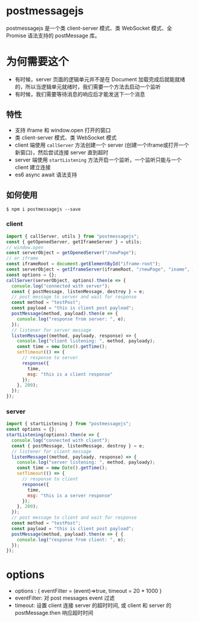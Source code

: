 # postmessagejs

postmessagejs 是一个类 client-server 模式、类 WebSocket 模式、全 Promise 语法支持的 postMessage 库。

# 为何需要这个
* 有时候，server 页面的逻辑单元并不是在 Document 加载完成后就能就绪的，所以当逻辑单元就绪时，我们需要一个方法去启动一个监听
* 有时候，我们需要等待消息的响应后才能发送下一个消息

## 特性
* 支持 iframe 和 window.open 打开的窗口
* 类 client-server 模式、类 WebSocket 模式
* client 端使用 `callServer` 方法创建一个 server (创建一个iframe或打开一个新窗口)，然后尝试连接 server 直到超时
* server 端使用 `startListening` 方法开启一个监听，一个监听只能与一个 client 建立连接
* es6 async await 语法支持

## 如何使用
```shell
$ npm i postmessagejs --save
```
### client
```js
import { callServer, utils } from "postmessagejs";
const { getOpenedServer, getIframeServer } = utils;
// window.open
const serverObject = getOpenedServer("/newPage");
// or iframe
const iframeRoot = document.getElementById("iframe-root");
const serverObject = getIframeServer(iframeRoot, "/newPage", "iname", ['iframe-style']);
const options = {}; 
callServer(serverObject, options).then(e => {
  console.log("connected with server");
  const { postMessage, listenMessage, destroy } = e;
  // post message to server and wait for response
  const method = "testPost";
  const payload = "this is client post payload";
  postMessage(method, payload).then(e => {
    console.log("response from server: ", e);
  });
  // listener for server message
  listenMessage((method, payloady, response) => {
    console.log("client listening: ", method, payloady);
    const time = new Date().getTime();
    setTimeout(() => {
      // response to server
      response({
        time,
        msg: "this is a client response"
      });
    }, 200);
  });
});
```

### server
```js
import { startListening } from "postmessagejs";
const options = {};
startListening(options).then(e => {
  console.log("connected with client");
  const { postMessage, listenMessage, destroy } = e;
  // listener for client message
  listenMessage((method, payloady, response) => {
    console.log("server listening: ", method, payloady);
    const time = new Date().getTime();
    setTimeout(() => {
      // response to client
      response({
        time,
        msg: "this is a server response"
      });
    }, 200);
  });
  // post message to client and wait for response
  const method = "testPost";
  const payload = "this is client post payload";
  postMessage(method, payload).then(e => { {
    console.log("response from client: ", e);
  });
});
```

# options
* options : { eventFilter = (event)=>true, timeout = 20 * 1000 }
* eventFilter: 对 post messages event 过滤
* timeout: 设置 client 连接 server 的超时时间, 或 client 和 server 的postMessage.then 响应超时时间

